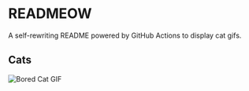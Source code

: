 # READMEOW

A self-rewriting README powered by GitHub Actions to display cat gifs.

## Cats

![Bored Cat GIF](https://media3.giphy.com/media/v1.Y2lkPTlhY2QwMmRhd3VuZjBldHQyYjE4Z2ZkN2g5dXJ2b2tiZGs0Y2EzZnFobzFyMzl0YSZlcD12MV9naWZzX3NlYXJjaCZjdD1n/mlvseq9yvZhba/200.gif)
